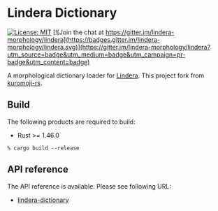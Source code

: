 # Lindera Dictionary

[![License: MIT](https://img.shields.io/badge/License-MIT-yellow.svg)](https://opensource.org/licenses/MIT) [![Join the chat at https://gitter.im/lindera-morphology/lindera](https://badges.gitter.im/lindera-morphology/lindera.svg)](https://gitter.im/lindera-morphology/lindera?utm_source=badge&utm_medium=badge&utm_campaign=pr-badge&utm_content=badge)

A morphological dictionary loader for [Lindera](https://github.com/lindera-morphology/lindera). This project fork from [kuromoji-rs](https://github.com/fulmicoton/kuromoji-rs).

## Build

The following products are required to build:

- Rust >= 1.46.0

```shell script
% cargo build --release
```

## API reference

The API reference is available. Please see following URL:
- <a href="https://docs.rs/lindera-dictionary" target="_blank">lindera-dictionary</a>
